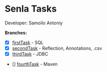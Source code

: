# Senla Tasks
Developer: Samoilo Antoniy  

**Branches:**   
- [x] [firstTask](https://git-courses.senlainc.com/htp_senla_training/samoila_antoni/tree/firstTask) - SQL  
- [x] [secondTask](https://git-courses.senlainc.com/htp_senla_training/samoila_antoni/tree/secondTask) - Reflection, Annotations, .csv  
- [x] [thirdTask](https://git-courses.senlainc.com/htp_senla_training/samoila_antoni/tree/thirdTask) - JDBC 
- [] [fourthTask](https://git-courses.senlainc.com/htp_senla_training/samoila_antoni/tree/fourthTask) - Maven